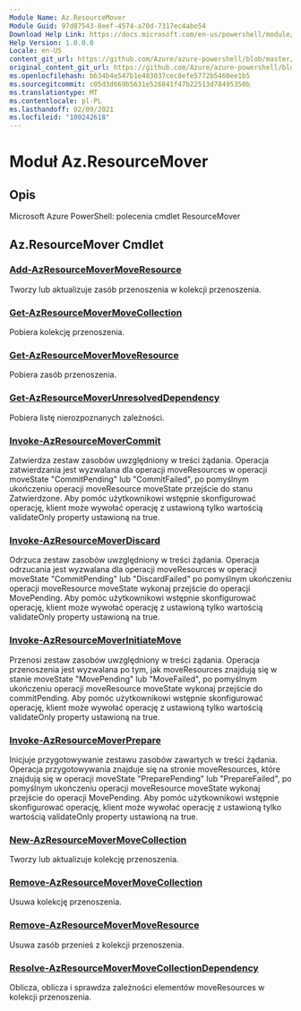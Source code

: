 ```yaml
---
Module Name: Az.ResourceMover
Module Guid: 97d87543-8eef-4574-a70d-7317ec4abe54
Download Help Link: https://docs.microsoft.com/en-us/powershell/module/az.resourcemover
Help Version: 1.0.0.0
Locale: en-US
content_git_url: https://github.com/Azure/azure-powershell/blob/master/src/ResourceMover/help/Az.ResourceMover.md
original_content_git_url: https://github.com/Azure/azure-powershell/blob/master/src/ResourceMover/help/Az.ResourceMover.md
ms.openlocfilehash: b634b4e547b1e483037cec8efe5772b5460ee1b5
ms.sourcegitcommit: c05d3d669b5631e526841f47b22513d78495350b
ms.translationtype: MT
ms.contentlocale: pl-PL
ms.lasthandoff: 02/09/2021
ms.locfileid: "100242618"
---
```

# Moduł Az.ResourceMover
## Opis
Microsoft Azure PowerShell: polecenia cmdlet ResourceMover

## Az.ResourceMover Cmdlet
### [Add-AzResourceMoverMoveResource](Add-AzResourceMoverMoveResource.md)
Tworzy lub aktualizuje zasób przenoszenia w kolekcji przenoszenia.

### [Get-AzResourceMoverMoveCollection](Get-AzResourceMoverMoveCollection.md)
Pobiera kolekcję przenoszenia.

### [Get-AzResourceMoverMoveResource](Get-AzResourceMoverMoveResource.md)
Pobiera zasób przenoszenia.

### [Get-AzResourceMoverUnresolvedDependency](Get-AzResourceMoverUnresolvedDependency.md)
Pobiera listę nierozpoznanych zależności.

### [Invoke-AzResourceMoverCommit](Invoke-AzResourceMoverCommit.md)
Zatwierdza zestaw zasobów uwzględniony w treści żądania.
Operacja zatwierdzania jest wyzwalana dla operacji moveResources w operacji moveState "CommitPending" lub "CommitFailed", po pomyślnym ukończeniu operacji moveResource moveState przejście do stanu Zatwierdzone.
Aby pomóc użytkownikowi wstępnie skonfigurować operację, klient może wywołać operację z ustawioną tylko wartością validateOnly property ustawioną na true.

### [Invoke-AzResourceMoverDiscard](Invoke-AzResourceMoverDiscard.md)
Odrzuca zestaw zasobów uwzględniony w treści żądania.
Operacja odrzucania jest wyzwalana dla operacji moveResources w operacji moveState "CommitPending" lub "DiscardFailed" po pomyślnym ukończeniu operacji moveResource moveState wykonaj przejście do operacji MovePending.
Aby pomóc użytkownikowi wstępnie skonfigurować operację, klient może wywołać operację z ustawioną tylko wartością validateOnly property ustawioną na true.

### [Invoke-AzResourceMoverInitiateMove](Invoke-AzResourceMoverInitiateMove.md)
Przenosi zestaw zasobów uwzględniony w treści żądania.
Operacja przenoszenia jest wyzwalana po tym, jak moveResources znajdują się w stanie moveState "MovePending" lub "MoveFailed", po pomyślnym ukończeniu operacji moveResource moveState wykonaj przejście do commitPending.
Aby pomóc użytkownikowi wstępnie skonfigurować operację, klient może wywołać operację z ustawioną tylko wartością validateOnly property ustawioną na true.

### [Invoke-AzResourceMoverPrepare](Invoke-AzResourceMoverPrepare.md)
Inicjuje przygotowywanie zestawu zasobów zawartych w treści żądania.
Operacja przygotowywania znajduje się na stronie moveResources, które znajdują się w operacji moveState "PreparePending" lub "PrepareFailed", po pomyślnym ukończeniu operacji moveResource moveState wykonaj przejście do operacji MovePending.
Aby pomóc użytkownikowi wstępnie skonfigurować operację, klient może wywołać operację z ustawioną tylko wartością validateOnly property ustawioną na true.

### [New-AzResourceMoverMoveCollection](New-AzResourceMoverMoveCollection.md)
Tworzy lub aktualizuje kolekcję przenoszenia.

### [Remove-AzResourceMoverMoveCollection](Remove-AzResourceMoverMoveCollection.md)
Usuwa kolekcję przenoszenia.

### [Remove-AzResourceMoverMoveResource](Remove-AzResourceMoverMoveResource.md)
Usuwa zasób przenieś z kolekcji przenoszenia.

### [Resolve-AzResourceMoverMoveCollectionDependency](Resolve-AzResourceMoverMoveCollectionDependency.md)
Oblicza, oblicza i sprawdza zależności elementów moveResources w kolekcji przenoszenia.

